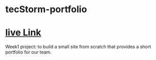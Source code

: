 # tecStorm-portfolio
# [live Link](https://gsg-g11.github.io/tecStorm-portfolio/)
Week1 project: to build a small site from scratch that provides a short portfolio for our team.
